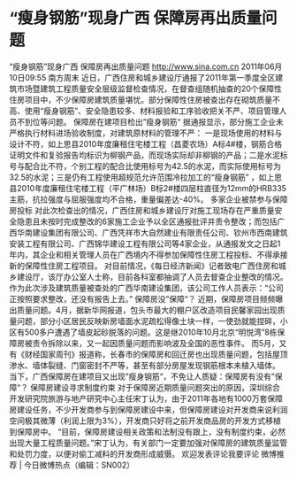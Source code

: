 # “瘦身钢筋”现身广西 保障房再出质量问题

“瘦身钢筋”现身广西 保障房再出质量问题
http://www.sina.com.cn  2011年06月10日09:55  南方周末
近日，广西住房和城乡建设厅通报了2011年第一季度全区建筑市场暨建筑工程质量安全层级监督检查情况，在督查组随机抽查的20个保障性住房项目中，不少保障房建筑质量堪忧。部分保障性住房被查出存在砌筑质量不高、使用“瘦身钢筋”、安全隐患较多、材料报验和工序验收把关不严、项目管理人员不到位等问题。
保障房在建项目检出”瘦身钢筋“
据通报显示，部分施工企业未严格执行材料进场验收制度，对建筑原材料的管理不严：
一是现场使用的材料与设计不符，如上思县2010年度廉租住宅楼工程（昌菱农场）A标4#楼，钢筋合格证明文件和复验报告均标识为柳钢产品，而现场实际却非柳钢的产品；二是水泥标号与配合比不符，个别工程的配合比使用标号为42.5的水泥，而实际使用标号为32.5的水泥；三是仍有工程使用超规范允许范围冷拉加工的“瘦身钢筋” ，如上思县2010年度廉租住宅楼工程（平广林场）B标2#楼四层柱直径为12mm的HRB335主筋，抗拉强度与屈服强度均不合格，重量偏差达-40%。
多家企业被禁参与保障房投标
对此次检查出的情况，广西住房和城乡建设厅对施工现场存在严重质量安全隐患且未按时完成整改的6家施工企业予以全区通报批评并责令整改；而包括广西华南建设集团有限公司、广西凭祥市大自然建业有限责任公司、钦州市西南建筑安装工程有限公司、广西锦华建设工程有限公司等4家企业，从通报发文之日起1年内，其企业和相关管理人员在广西境内不得参加保障性住房工程投标、不得承接新的保障性住房工程项目。
对目前情况，《每日经济新闻》记者致电广西住房和城乡建设厅，该厅办公室人士称，目前各科室都抽调了人员去督查企业整改的情况。
作为此次涉及建筑质量被查处的广西华南建设集团，该公司工作人员表示：“公司正按照要求整改，还没有报告上去。”
保障房没”保障“？
近期，保障房项目频频曝出质量问题。4月，据新华网报道，包头市最大的棚户区改造项目民馨家园出现质量问题，部分小区居民反映新房墙面水泥疏松得像土块一样，一使劲就能捏碎，小区有500多户遭遇了墙皮起砂脱落的问题。这是继2010年10月北京“明悦湾”8栋保障房被责令拆除以来，又一起因质量问题而影响波及全国的恶性事件。
而5月，又有《财经国家周刊》报道称，长春市的保障房和回迁房也出现质量问题，包括屋顶渗水、墙体裂缝、门窗密封不严等，甚至有部分房屋发现钢筋根本未植入墙体。
当下，广西保障房在建项目又出现”瘦身钢筋“，不免让人质疑：保障房有没有”保障“？
保障房建设寻求制度约束
对于保障房近期质量问题突出的原因，深圳综合开发研究院旅游与地产研究中心主任宋丁认为，由于2011年各地有1000万套保障房建设任务，不少开发商参与到保障房建设中来，但保障房建设对开发商来说利润空间极其微薄（利润上限为3%），开发商只好将之前开发商品房的开发方式移植到保障房中。
“目前，保障房建设相关政策和法制没有跟上，没有制度约束，必然出现大量工程质量问题。”宋丁认为，有关部门一定要加强对保障房的建筑质量监管和处罚力度，以便对偷工减料的开发商形成威慑。
欢迎发表评论我要评论
微博推荐 | 今日微博热点（编辑：SN002）

